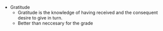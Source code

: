 - Gratitude
	- Gratitude is the knowledge of having received and the consequent desire to give in turn.
	- Better than neccesary for the grade